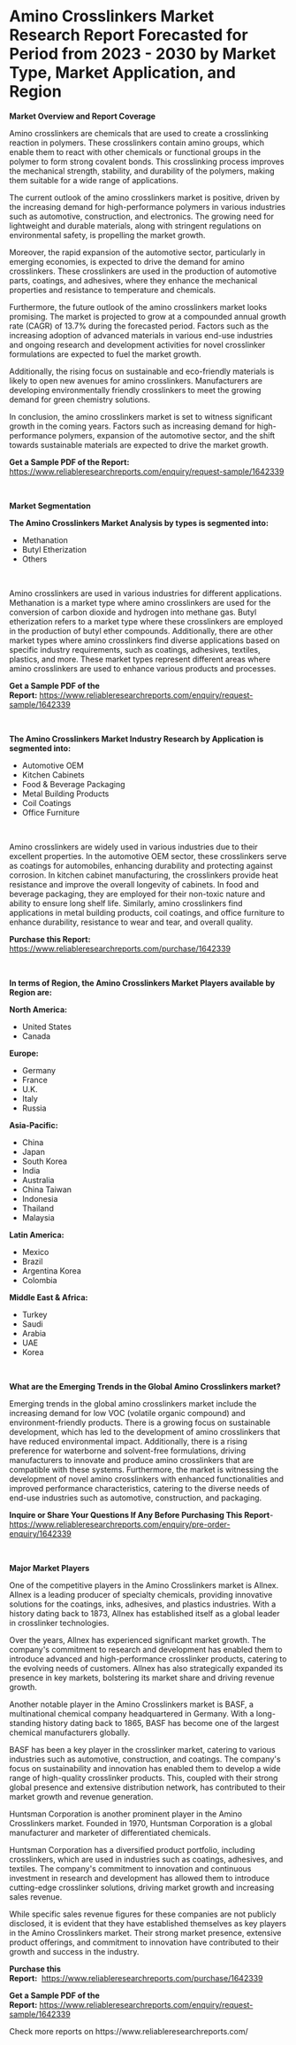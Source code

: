 <p><h1>Amino Crosslinkers Market Research Report Forecasted for Period from 2023 -  2030 by Market Type, Market Application, and Region</h1></p><p><strong>Market Overview and Report Coverage</strong></p>
<p><p>Amino crosslinkers are chemicals that are used to create a crosslinking reaction in polymers. These crosslinkers contain amino groups, which enable them to react with other chemicals or functional groups in the polymer to form strong covalent bonds. This crosslinking process improves the mechanical strength, stability, and durability of the polymers, making them suitable for a wide range of applications.</p><p>The current outlook of the amino crosslinkers market is positive, driven by the increasing demand for high-performance polymers in various industries such as automotive, construction, and electronics. The growing need for lightweight and durable materials, along with stringent regulations on environmental safety, is propelling the market growth.</p><p>Moreover, the rapid expansion of the automotive sector, particularly in emerging economies, is expected to drive the demand for amino crosslinkers. These crosslinkers are used in the production of automotive parts, coatings, and adhesives, where they enhance the mechanical properties and resistance to temperature and chemicals.</p><p>Furthermore, the future outlook of the amino crosslinkers market looks promising. The market is projected to grow at a compounded annual growth rate (CAGR) of 13.7% during the forecasted period. Factors such as the increasing adoption of advanced materials in various end-use industries and ongoing research and development activities for novel crosslinker formulations are expected to fuel the market growth.</p><p>Additionally, the rising focus on sustainable and eco-friendly materials is likely to open new avenues for amino crosslinkers. Manufacturers are developing environmentally friendly crosslinkers to meet the growing demand for green chemistry solutions.</p><p>In conclusion, the amino crosslinkers market is set to witness significant growth in the coming years. Factors such as increasing demand for high-performance polymers, expansion of the automotive sector, and the shift towards sustainable materials are expected to drive the market growth.</p></p>
<p><strong>Get a Sample PDF of the Report:</strong> <a href="https://www.reliableresearchreports.com/enquiry/request-sample/1642339">https://www.reliableresearchreports.com/enquiry/request-sample/1642339</a></p>
<p>&nbsp;</p>
<p><strong>Market Segmentation</strong></p>
<p><strong>The Amino Crosslinkers Market Analysis by types is segmented into:</strong></p>
<p><ul><li>Methanation</li><li>Butyl Etherization</li><li>Others</li></ul></p>
<p>&nbsp;</p>
<p><p>Amino crosslinkers are used in various industries for different applications. Methanation is a market type where amino crosslinkers are used for the conversion of carbon dioxide and hydrogen into methane gas. Butyl etherization refers to a market type where these crosslinkers are employed in the production of butyl ether compounds. Additionally, there are other market types where amino crosslinkers find diverse applications based on specific industry requirements, such as coatings, adhesives, textiles, plastics, and more. These market types represent different areas where amino crosslinkers are used to enhance various products and processes.</p></p>
<p><strong>Get a Sample PDF of the Report:</strong>&nbsp;<a href="https://www.reliableresearchreports.com/enquiry/request-sample/1642339">https://www.reliableresearchreports.com/enquiry/request-sample/1642339</a></p>
<p>&nbsp;</p>
<p><strong>The Amino Crosslinkers Market Industry Research by Application is segmented into:</strong></p>
<p><ul><li>Automotive OEM</li><li>Kitchen Cabinets</li><li>Food & Beverage Packaging</li><li>Metal Building Products</li><li>Coil Coatings</li><li>Office Furniture</li></ul></p>
<p>&nbsp;</p>
<p><p>Amino crosslinkers are widely used in various industries due to their excellent properties. In the automotive OEM sector, these crosslinkers serve as coatings for automobiles, enhancing durability and protecting against corrosion. In kitchen cabinet manufacturing, the crosslinkers provide heat resistance and improve the overall longevity of cabinets. In food and beverage packaging, they are employed for their non-toxic nature and ability to ensure long shelf life. Similarly, amino crosslinkers find applications in metal building products, coil coatings, and office furniture to enhance durability, resistance to wear and tear, and overall quality.</p></p>
<p><strong>Purchase this Report:</strong>&nbsp; <a href="https://www.reliableresearchreports.com/purchase/1642339">https://www.reliableresearchreports.com/purchase/1642339</a></p>
<p>&nbsp;</p>
<p><strong>In terms of Region, the Amino Crosslinkers Market Players available by Region are:</strong></p>
<p>
    <p> <strong> North America: </strong>
        <ul>
            <li>United States</li>
            <li>Canada</li>
        </ul>
        </p> 
    <p> <strong> Europe: </strong>
        <ul>
            <li>Germany</li>
            <li>France</li>
            <li>U.K.</li>
            <li>Italy</li>
            <li>Russia</li>
        </ul>
        </p> 
    <p> <strong> Asia-Pacific: </strong>
        <ul>
            <li>China</li>
            <li>Japan</li>
            <li>South Korea</li>
            <li>India</li>
            <li>Australia</li>
            <li>China Taiwan</li>
            <li>Indonesia</li>
            <li>Thailand</li>
            <li>Malaysia</li>
        </ul>
        </p> 
    <p> <strong> Latin America: </strong>
        <ul>
            <li>Mexico</li>
            <li>Brazil</li>
            <li>Argentina Korea</li>
            <li>Colombia</li>
        </ul>
        </p> 
    <p> <strong> Middle East & Africa: </strong>
        <ul>
            <li>Turkey</li>
            <li>Saudi</li>
            <li>Arabia</li>
            <li>UAE</li>
            <li>Korea</li>
        </ul>
    </p>
    </p>
<p>&nbsp;</p>
<p><strong>What are the Emerging Trends in the Global Amino Crosslinkers market?</strong></p>
<p><p>Emerging trends in the global amino crosslinkers market include the increasing demand for low VOC (volatile organic compound) and environment-friendly products. There is a growing focus on sustainable development, which has led to the development of amino crosslinkers that have reduced environmental impact. Additionally, there is a rising preference for waterborne and solvent-free formulations, driving manufacturers to innovate and produce amino crosslinkers that are compatible with these systems. Furthermore, the market is witnessing the development of novel amino crosslinkers with enhanced functionalities and improved performance characteristics, catering to the diverse needs of end-use industries such as automotive, construction, and packaging.</p></p>
<p><strong>Inquire or Share Your Questions If Any Before Purchasing This Report</strong>- <a href="https://www.reliableresearchreports.com/enquiry/pre-order-enquiry/1642339">https://www.reliableresearchreports.com/enquiry/pre-order-enquiry/1642339</a></p>
<p>&nbsp;</p>
<p><strong>Major Market Players</strong></p>
<p><p>One of the competitive players in the Amino Crosslinkers market is Allnex. Allnex is a leading producer of specialty chemicals, providing innovative solutions for the coatings, inks, adhesives, and plastics industries. With a history dating back to 1873, Allnex has established itself as a global leader in crosslinker technologies.</p><p>Over the years, Allnex has experienced significant market growth. The company's commitment to research and development has enabled them to introduce advanced and high-performance crosslinker products, catering to the evolving needs of customers. Allnex has also strategically expanded its presence in key markets, bolstering its market share and driving revenue growth.</p><p>Another notable player in the Amino Crosslinkers market is BASF, a multinational chemical company headquartered in Germany. With a long-standing history dating back to 1865, BASF has become one of the largest chemical manufacturers globally.</p><p>BASF has been a key player in the crosslinker market, catering to various industries such as automotive, construction, and coatings. The company's focus on sustainability and innovation has enabled them to develop a wide range of high-quality crosslinker products. This, coupled with their strong global presence and extensive distribution network, has contributed to their market growth and revenue generation.</p><p>Huntsman Corporation is another prominent player in the Amino Crosslinkers market. Founded in 1970, Huntsman Corporation is a global manufacturer and marketer of differentiated chemicals.</p><p>Huntsman Corporation has a diversified product portfolio, including crosslinkers, which are used in industries such as coatings, adhesives, and textiles. The company's commitment to innovation and continuous investment in research and development has allowed them to introduce cutting-edge crosslinker solutions, driving market growth and increasing sales revenue.</p><p>While specific sales revenue figures for these companies are not publicly disclosed, it is evident that they have established themselves as key players in the Amino Crosslinkers market. Their strong market presence, extensive product offerings, and commitment to innovation have contributed to their growth and success in the industry.</p></p>
<p><strong>Purchase this Report:</strong>&nbsp;&nbsp;<a href="https://www.reliableresearchreports.com/purchase/1642339">https://www.reliableresearchreports.com/purchase/1642339</a></p>
<p></p>
<p><strong>Get a Sample PDF of the Report:</strong>&nbsp;<a href="https://www.reliableresearchreports.com/enquiry/request-sample/1642339">https://www.reliableresearchreports.com/enquiry/request-sample/1642339</a></p>
<p>Check more reports on https://www.reliableresearchreports.com/</p>